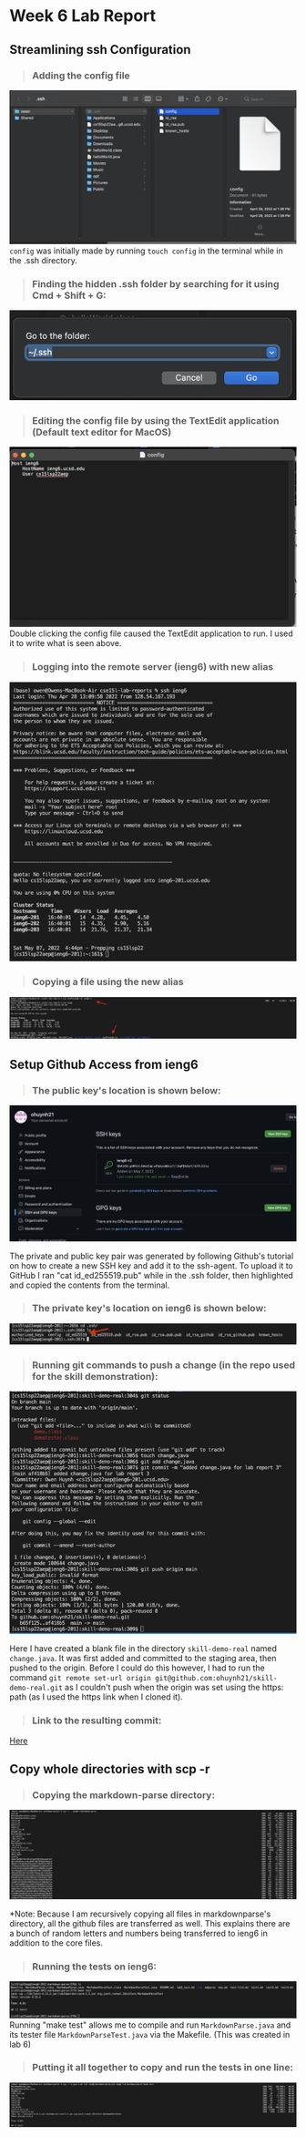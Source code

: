 # Week 6 Lab Report
## Streamlining ssh Configuration

>### Adding the config file
![Image](/L3_screenshots/configlocation.png)
`config` was initially made by running  `touch config` in the terminal while in the .ssh directory.
>### Finding the hidden .ssh folder by searching for it using Cmd + Shift + G:
![Image](/L3_screenshots/sshfolder.png)

>### Editing the config file by using the TextEdit application (Default text editor for MacOS)
![Image](/L3_screenshots/editconfig.png)
Double clicking the config file caused the TextEdit application to run. I used it to write what is seen above.

>### Logging into the remote server (ieng6) with new alias
![Image](/L3_screenshots/sshcommand.png)

>### Copying a file using the new alias
![Image](/L3_screenshots/sshscp.png)

## Setup Github Access from ieng6
>### The public key's location is shown below:
![Image](/L3_screenshots/sshgit.png)

The private and public key pair was generated by following Github's tutorial on how to create a new SSH key and add it to the ssh-agent. To upload it to GitHub I ran "cat id_ed255519.pub" while in the .ssh folder, then highlighted and copied the contents from the terminal.
>### The private key's location on ieng6 is shown below:
![Image](/L3_screenshots/sshieng6.png)

>### Running git commands to push a change (in the repo used for the skill demonstration):
![Image](/L3_screenshots/changepush.png)

Here I have created a blank file in the directory `skill-demo-real` named `change.java`. It was first added and committed to the staging area, then pushed to the origin. Before I could do this however, I had to run the command `git remote set-url origin git@github.com:ohuynh21/skill-demo-real.git` as I couldn't push when the origin was set using the https: path (as I used the https link when I cloned it).

>### Link to the resulting commit:
[Here](https://github.com/ohuynh21/skill-demo-real/commit/af418b55b8f7a36f248fa272968e582c27bc94dc)

## Copy whole directories with scp -r
>### Copying the markdown-parse directory:
![Image](/L3_screenshots/copymdparse.png)

*Note: Because I am recursively copying all files in markdownparse's directory, all the github files are transferred as well. This explains there are a bunch of random letters and numbers being transferred to ieng6 in addition to the core files.


>### Running the tests on ieng6:
![Image](/L3_screenshots/mdparsetestonieng6.png)
Running "make test" allows me to compile and run `MarkdownParse.java` and its tester file `MarkdownParseTest.java` via the Makefile. (This was created in lab 6)

>### Putting it all together to copy and run the tests in one line:
![Image](/L3_screenshots/inoneline.png)

